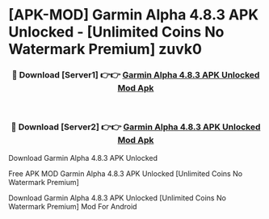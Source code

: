 # [APK-MOD] Garmin Alpha 4.8.3 APK Unlocked - [Unlimited Coins No Watermark Premium] zuvk0



<div align="center">
<h3>🔴 Download [Server1] 👉👉 <a href="https://momento.my/?title=Garmin_Alpha_4.8.3_APK_Unlocked">Garmin Alpha 4.8.3 APK Unlocked Mod Apk</a></h3><br>

<h3>🔴 Download [Server2] 👉👉 <a href="https://momento.my/?title=Garmin_Alpha_4.8.3_APK_Unlocked">Garmin Alpha 4.8.3 APK Unlocked Mod Apk</a></h3>
</div>



Download Garmin Alpha 4.8.3 APK Unlocked 

Free APK MOD Garmin Alpha 4.8.3 APK Unlocked [Unlimited Coins No Watermark Premium]

Download Garmin Alpha 4.8.3 APK Unlocked [Unlimited Coins No Watermark Premium] Mod For Android
